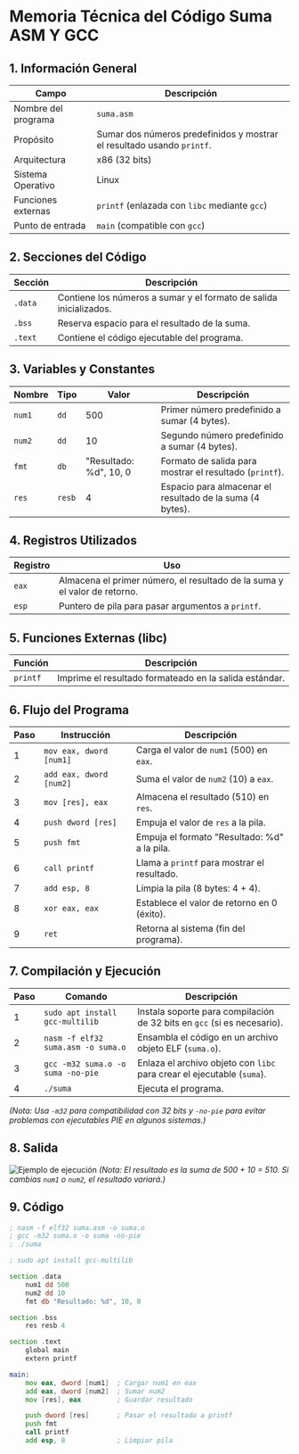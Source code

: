 # Memoria Técnica del Código Suma ASM Y GCC

## 1. Información General

| Campo               | Descripción                                                                 |
|---------------------|-----------------------------------------------------------------------------|
| Nombre del programa | `suma.asm`                                                          |
| Propósito           | Sumar dos números predefinidos y mostrar el resultado usando `printf`.      |
| Arquitectura        | x86 (32 bits)                                                              |
| Sistema Operativo   | Linux                                                                      |
| Funciones externas  | `printf` (enlazada con `libc` mediante `gcc`)                              |
| Punto de entrada    | `main` (compatible con `gcc`)                                              |

## 2. Secciones del Código

| Sección | Descripción                                                                 |
|---------|-----------------------------------------------------------------------------|
| `.data` | Contiene los números a sumar y el formato de salida inicializados.          |
| `.bss`  | Reserva espacio para el resultado de la suma.                               |
| `.text` | Contiene el código ejecutable del programa.                                 |

## 3. Variables y Constantes

| Nombre | Tipo  | Valor               | Descripción                                      |
|--------|-------|---------------------|--------------------------------------------------|
| `num1` | `dd`  | 500                 | Primer número predefinido a sumar (4 bytes).     |
| `num2` | `dd`  | 10                  | Segundo número predefinido a sumar (4 bytes).    |
| `fmt`  | `db`  | "Resultado: %d", 10, 0 | Formato de salida para mostrar el resultado (`printf`). |
| `res`  | `resb`| 4                   | Espacio para almacenar el resultado de la suma (4 bytes). |

## 4. Registros Utilizados

| Registro | Uso                                                                 |
|----------|---------------------------------------------------------------------|
| `eax`    | Almacena el primer número, el resultado de la suma y el valor de retorno. |
| `esp`    | Puntero de pila para pasar argumentos a `printf`.                   |

## 5. Funciones Externas (libc)

| Función | Descripción                                                                 |
|---------|-----------------------------------------------------------------------------|
| `printf`| Imprime el resultado formateado en la salida estándar.                      |

## 6. Flujo del Programa

| Paso | Instrucción         | Descripción                                           |
|------|---------------------|-------------------------------------------------------|
| 1    | `mov eax, dword [num1]` | Carga el valor de `num1` (500) en `eax`.          |
| 2    | `add eax, dword [num2]` | Suma el valor de `num2` (10) a `eax`.             |
| 3    | `mov [res], eax`    | Almacena el resultado (510) en `res`.                 |
| 4    | `push dword [res]`  | Empuja el valor de `res` a la pila.                   |
| 5    | `push fmt`          | Empuja el formato "Resultado: %d" a la pila.          |
| 6    | `call printf`       | Llama a `printf` para mostrar el resultado.           |
| 7    | `add esp, 8`        | Limpia la pila (8 bytes: 4 + 4).                      |
| 8    | `xor eax, eax`      | Establece el valor de retorno en 0 (éxito).           |
| 9    | `ret`               | Retorna al sistema (fin del programa).                |

## 7. Compilación y Ejecución

| Paso | Comando                                      | Descripción                                          |
|------|----------------------------------------------|------------------------------------------------------|
| 1    | `sudo apt install gcc-multilib`              | Instala soporte para compilación de 32 bits en `gcc` (si es necesario). |
| 2    | `nasm -f elf32 suma.asm -o suma.o`           | Ensambla el código en un archivo objeto ELF (`suma.o`). |
| 3    | `gcc -m32 suma.o -o suma -no-pie`            | Enlaza el archivo objeto con `libc` para crear el ejecutable (`suma`). |
| 4    | `./suma`                                     | Ejecuta el programa.                                 |

*(Nota: Usa `-m32` para compatibilidad con 32 bits y `-no-pie` para evitar problemas con ejecutables PIE en algunos sistemas.)*

## 8. Salida
![Ejemplo de ejecución](/static/images/suma_gcc.png)
*(Nota: El resultado es la suma de 500 + 10 = 510. Si cambias `num1` o `num2`, el resultado variará.)*

## 9. Código

```asm
; nasm -f elf32 suma.asm -o suma.o
; gcc -m32 suma.o -o suma -no-pie
; ./suma

; sudo apt install gcc-multilib

section .data
    num1 dd 500
    num2 dd 10
    fmt db "Resultado: %d", 10, 0

section .bss
    res resb 4

section .text
    global main
    extern printf

main:
    mov eax, dword [num1]  ; Cargar num1 en eax
    add eax, dword [num2]  ; Sumar num2
    mov [res], eax         ; Guardar resultado

    push dword [res]       ; Pasar el resultado a printf
    push fmt
    call printf
    add esp, 8             ; Limpiar pila